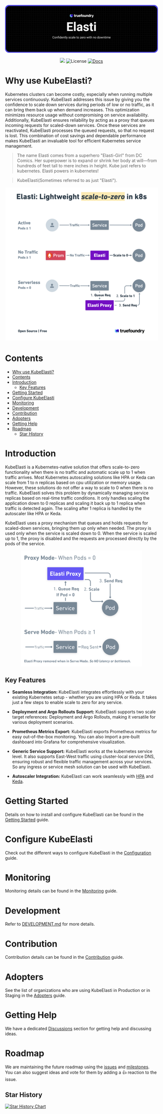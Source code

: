 <div align="center">
<img src="./docs/images/logo/banner.png" alt="KubeElasti Banner">
</div>

<div align="center">

![](https://github.com/truefoundry/KubeElasti/actions/workflows/lint-and-test.yaml/badge.svg)
![License](https://img.shields.io/badge/license-MIT-blue)
[![Docs](https://img.shields.io/badge/Docs-kubeelasti.dev-blue)](https://kubeelasti.dev)
</div>

# Why use KubeElasti?

Kubernetes clusters can become costly, especially when running multiple services continuously. KubeElasti addresses this issue by giving you the confidence to scale down services during periods of low or no traffic, as it can bring them back up when demand increases. This optimization minimizes resource usage without compromising on service availability. Additionally, KubeElasti ensures reliability by acting as a proxy that queues incoming requests for scaled-down services. Once these services are reactivated, KubeElasti processes the queued requests, so that no request is lost. This combination of cost savings and dependable performance makes KubeElasti an invaluable tool for efficient Kubernetes service management.

> The name Elasti comes from a superhero "Elasti-Girl" from DC Comics. Her superpower is to expand or shrink her body at will—from hundreds of feet tall to mere inches in height. Kube just refers to kubernetes. Elasti powers in kubernetes! 

> KubeElasti(Sometimes referred to as just "Elasti").

<div align="center">
  <img src="./docs/images/intro.png" alt="Illustration of KubeElasti's active vs. serverless modes">
</div>

# Contents

- [Why use KubeElasti?](#why-use-kubeelasti)
- [Contents](#contents)
- [Introduction](#introduction)
  - [Key Features](#key-features)
- [Getting Started](#getting-started)
- [Configure KubeElasti](#configure-kubeelasti)
- [Monitoring](#monitoring)
- [Development](#development)
- [Contribution](#contribution)
- [Adopters](#adopters)
- [Getting Help](#getting-help)
- [Roadmap](#roadmap)
  - [Star History](#star-history)

# Introduction

KubeElasti is a Kubernetes-native solution that offers scale-to-zero functionality when there is no traffic and automatic scale up to 1 when traffic arrives. Most Kubernetes autoscaling solutions like HPA or Keda can scale from 1 to n replicas based on cpu utilization or memory usage. However, these solutions do not offer a way to scale to 0 when there is no traffic. KubeElasti solves this problem by dynamically managing service replicas based on real-time traffic conditions. It only handles scaling the application down to 0 replicas and scaling it back up to 1 replica when traffic is detected again. The scaling after 1 replica is handled by the autoscaler like HPA or Keda.

KubeElasti uses a proxy mechanism that queues and holds requests for scaled-down services, bringing them up only when needed. The proxy is used only when the service is scaled down to 0. When the service is scaled up to 1, the proxy is disabled and the requests are processed directly by the pods of the service.

<div align="center">
<img src="./docs/images/modes.png" width="400px">
</div>

## Key Features

- **Seamless Integration:** KubeElasti integrates effortlessly with your existing Kubernetes setup - whether you are using HPA or Keda. It takes just a few steps to enable scale to zero for any service.

- **Deployment and Argo Rollouts Support:** KubeElasti supports two scale target references: Deployment and Argo Rollouts, making it versatile for various deployment scenarios.

- **Prometheus Metrics Export:** KubeElasti exports Prometheus metrics for easy out-of-the-box monitoring. You can also import a pre-built dashboard into Grafana for comprehensive visualization.

- **Generic Service Support:** KubeElasti works at the kubernetes service level. It also supports East-West traffic using cluster-local service DNS, ensuring robust and flexible traffic management across your services. So any ingress or service mesh solution can be used with KubeElasti.

- **Autoscaler Integration:** KubeElasti can work seamlessly with [HPA](./docs/src/integration-hpa.md) and [Keda](./docs/src/integration-keda.md).

# Getting Started

Details on how to install and configure KubeElasti can be found in the [Getting Started](./docs/src/getting-started.md) guide.

# Configure KubeElasti

Check out the different ways to configure KubeElasti in the [Configuration](./docs/src/configure-elastiservice.md) guide.

# Monitoring

Monitoring details can be found in the [Monitoring](./docs/src/arch-monitoring.md) guide.

# Development

Refer to [DEVELOPMENT.md](./DEVELOPMENT.md) for more details.

# Contribution

Contribution details can be found in the [Contribution](./CONTRIBUTING.md) guide.

# Adopters

See the list of organizations who are using KubeElasti in Production or in Staging in the [Adopters](./docs/src/adopters.md) guide.


# Getting Help

We have a dedicated [Discussions](https://github.com/truefoundry/KubeElasti/discussions) section for getting help and discussing ideas.

# Roadmap

We are maintaining the future roadmap using the [issues](https://github.com/truefoundry/KubeElasti/issues) and [milestones](https://github.com/truefoundry/KubeElasti/milestones). You can also suggest ideas and vote for them by adding a 👍 reaction to the issue.

## Star History

[![Star History Chart](https://api.star-history.com/svg?repos=truefoundry/KubeElasti&type=Date)](https://www.star-history.com/#truefoundry/KubeElasti&Date)
